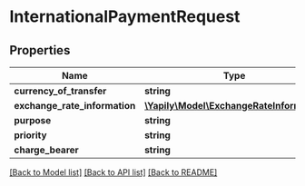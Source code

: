 # InternationalPaymentRequest

## Properties
Name | Type | Description | Notes
------------ | ------------- | ------------- | -------------
**currency_of_transfer** | **string** |  | 
**exchange_rate_information** | [**\Yapily\Model\ExchangeRateInformation**](ExchangeRateInformation.md) |  | [optional] 
**purpose** | **string** |  | [optional] 
**priority** | **string** |  | [optional] 
**charge_bearer** | **string** |  | [optional] 

[[Back to Model list]](../README.md#documentation-for-models) [[Back to API list]](../README.md#documentation-for-api-endpoints) [[Back to README]](../README.md)



